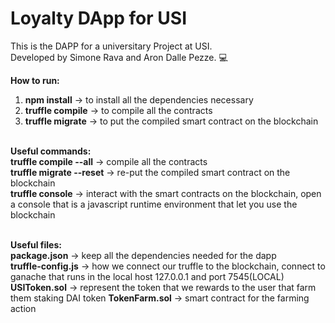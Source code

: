# Loyalty DApp for USI <br />

This is the DAPP for a universitary Project at USI. <br />
Developed by Simone Rava and Aron Dalle Pezze. :computer: <br />

**How to run:**

1. **npm install** -> to install all the dependencies necessary <br />
2. **truffle compile** -> to compile all the contracts <br />
3. **truffle migrate** -> to put the compiled smart contract on the blockchain <br />
   <br />

**Useful commands:** <br />
**truffle compile --all** -> compile all the contracts <br />
**truffle migrate --reset** -> re-put the compiled smart contract on the blockchain <br />
**truffle console** -> interact with the smart contracts on the blockchain, open a console that is a javascript runtime environment that let you use the blockchain <br />
<br />

**Useful files:** <br />
**package.json** -> keep all the dependencies needed for the dapp <br />
**truffle-config.js** -> how we connect our truffle to the blockchain, connect to ganache that runs in the local host 127.0.0.1 and port 7545(LOCAL) <br />
**USIToken.sol** -> represent the token that we rewards to the user that farm them staking DAI token
**TokenFarm.sol** -> smart contract for the farming action
